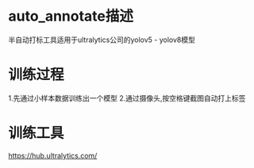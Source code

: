 # auto_annotate描述
半自动打标工具适用于ultralytics公司的yolov5 - yolov8模型
# 训练过程
1.先通过小样本数据训练出一个模型
2.通过摄像头,按空格键截图自动打上标签

# 训练工具
https://hub.ultralytics.com/
